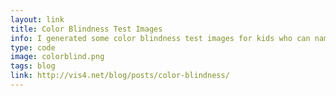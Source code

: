 ```yaml
---
layout: link
title: Color Blindness Test Images
info: I generated some color blindness test images for kids who can name animals, but no numbers.
type: code
image: colorblind.png
tags: blog
link: http://vis4.net/blog/posts/color-blindness/
---
```

